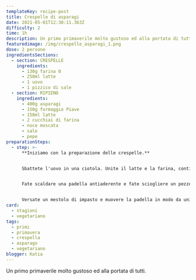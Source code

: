 ```yaml
---
templateKey: recipe-post
title: Crespelle di asparagi
date: 2021-05-01T12:30:11.363Z
difficulty: 2
time: 1h
description: Un primo primaverile molto gustoso ed alla portata di tutti.
featuredimage: /img/crespelle_asparagi_1.png
dose: 2 persone
ingredientsSections:
  - section: CRESPELLE
    ingredients:
      - 130g farina 0
      - 250ml latte
      - 1 uovo
      - 1 pizzico di sale
  - section: RIPIENO
    ingredients:
      - 400g asparagi
      - 150g formaggio Piave
      - 150ml latte
      - 2 cucchiai di farina
      - noce moscata
      - sale
      - pepe
preparationSteps:
  - step: >-
      **Iniziamo con la preparazione delle crespelle.**


      Sbattete l'uovo in una ciotola. Unite il latte e la farina, continuando a mescolare con le fruste per non far creare dei grumi. Aggiungete un pizzico di sale.


      Fate scaldare una padella antiaderente e fate sciogliere un pezzetto di burro. Se preferite, potete aggiungere un filo d'olio. 


      Versate un mestolo di impasto e muovere la padella in modo da uniformare lo spessore. Girate la crespella appena il bordo inizia a cambiare colore. Dopo qualcu minuto rimuovetela dalla padella e procedete con le altre.
card:
  - stagioni
  - vegetariano
tags:
  - primi
  - primavera
  - crespella
  - asparago
  - vegetariano
blogger: Katia
---
```

Un primo primaverile molto gustoso ed alla portata di tutti.